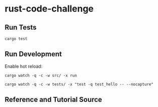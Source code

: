 # rust-code-challenge

## Run Tests

```
cargo test
```

## Run Development

Enable hot reload:

```
cargo watch -q -c -w src/ -x run

cargo watch -q -c -w tests/ -x "test -q test_hello -- --nocapture"
```

## Reference and Tutorial Source
